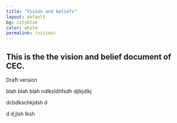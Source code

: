 ```yaml
---
title: "Vision and beliefs"
layout: default
bg: cityblue
color: white
permalink: /vision/
---
```


## This is the the vision and belief document of CEC.
Draft version

blah blah blah ndlksldhfsdh djlkjdlkj 


dcbdkschkjdsh   d

d d;jlsh lksh 

